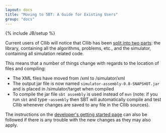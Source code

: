```yaml
---
layout: docs
title: "Moving to SBT: A Guide for Existing Users"
group: "docs"
---
```

{% include JB/setup %}

Current users of CIlib will notice that CIlib has been 
[split into two parts](/2012/07/16/removal-of-simulator-scripts/index.html):
the library, containing all the algorithms, problems, etc., and the simulator, 
containing all simulation related code.

This means that a number of things change with regards to the location of files
and compiling:

- The XML files have moved from /xml to /simulator/xml
- The output jar file is now named `simulator-assembly-0.8-SNAPSHOT.jar` and is placed
in /simulator/target when compiled
- To compile the jar file `sbt assembly` is used instead of `mvn`
(note: if you run `sbt` and type `~assembly` then SBT will automatically compile and 
test CIlib whenever changes are saved to any file in the CIlib sources).

The instructions on the [developer's getting started page](dev/getting-started.html)
can also be followed if there is any trouble with the new changes as they may also apply.

